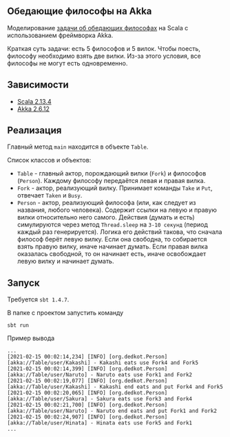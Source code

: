 ## Обедающие философы на Akka

Моделирование [задачи об обедающих философах](https://ru.wikipedia.org/wiki/Задача_об_обедающих_философах) на Scala с использованием фреймворка Akka.

Краткая суть задачи: есть 5 философов и 5 вилок. Чтобы поесть, философу необходимо взять две вилки. Из-за этого условия, все философы не могут есть одновременно.

## Зависимости

* [Scala 2.13.4](https://scala-lang.org)
* [Akka 2.6.12](https://akka.io)

## Реализация

Главный метод `main` находится в объекте `Table`.

Список классов и объектов:
* `Table` - главный актор, порождающий вилки (`Fork`) и философов (`Person`). Каждому философу передаётся левая и правая вилка.
* `Fork` - актор, реализующий вилку. Принимает команды `Take` и `Put`, отвечает `Taken` и `Busy`.
* `Person` - актор, реализующий философа (или, как следует из названия, любого человека). Содержит ссылки на левую и правую вилки относительно него самого. Действия (думать и есть) симулируются через метод `Thread.sleep` на `3-10 секунд` (период каждый раз генерируется). Логика его действий такова, что сначала философ берёт левую вилку. Если она свободна, то собирается взять правую вилку, иначе начинает думать. Если правая вилка оказалась свободной, то он начинает есть, иначе освобождает левую вилку и начинает думать.

## Запуск

Требуется `sbt 1.4.7`.

В папке с проектом запустить команду
```
sbt run
```

Пример вывода
```
...
[2021-02-15 00:02:14,234] [INFO] [org.dedkot.Person] [akka://Table/user/Kakashi] - Kakashi eats use Fork4 and Fork5
[2021-02-15 00:02:14,399] [INFO] [org.dedkot.Person] [akka://Table/user/Naruto] - Naruto eats use Fork1 and Fork2
[2021-02-15 00:02:19,077] [INFO] [org.dedkot.Person] [akka://Table/user/Kakashi] - Kakashi end eats and put Fork4 and Fork5
[2021-02-15 00:02:20,065] [INFO] [org.dedkot.Person] [akka://Table/user/Sakura] - Sakura eats use Fork3 and Fork4
[2021-02-15 00:02:21,700] [INFO] [org.dedkot.Person] [akka://Table/user/Naruto] - Naruto end eats and put Fork1 and Fork2
[2021-02-15 00:02:24,907] [INFO] [org.dedkot.Person] [akka://Table/user/Hinata] - Hinata eats use Fork5 and Fork1
...
```